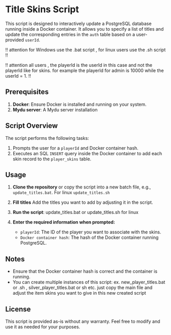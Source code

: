 # Title Skins Script

This script is designed to interactively update a PostgreSQL database running inside a Docker container. It allows you to specify a list of titles and update the corresponding entries in the `auth` table based on a user-provided `userId`.

!! attention for Windows use the .bat script , for linux users use the .sh script !!

!! attention all users , the playerId is the userId in this case and not the playerId like for skins. for example the playerId for admin is 10000 while the userId = 1. !!


## Prerequisites

1. **Docker**: Ensure Docker is installed and running on your system.
2. **Mydu server**: A Mydu server installation

## Script Overview

The script performs the following tasks:

1. Prompts the user for a `playerId` and Docker container hash.
3. Executes an SQL `INSERT` query inside the Docker container to add each skin record to the `player_skins` table.

## Usage

1. **Clone the repository** or copy the script into a new batch file, e.g., `update_titles.bat`. For linux `update_titles.sh`

2. **Fill titles**
   Add the titles you want to add by adjusting it in the script.

3. **Run the script**:
    update_titles.bat or update_titles.sh for linux 

4. **Enter the required information when prompted:**
   - `playerId`: The ID of the player you want to associate with the skins.
   - `Docker container hash`: The hash of the Docker container running PostgreSQL.

## Notes

- Ensure that the Docker container hash is correct and the container is running.
- You can create multiple instances of this script: ex. new_player_titles.bat or .sh , silver_player_titles.bat or sh etc. just copy the main file and adjust the item skins you want to give in this new created script

## License

This script is provided as-is without any warranty. Feel free to modify and use it as needed for your purposes.
   
